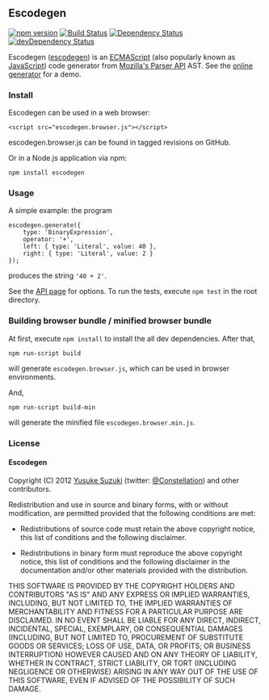## Escodegen
[![npm version](https://badge.fury.io/js/escodegen.svg)](http://badge.fury.io/js/escodegen)
[![Build Status](https://secure.travis-ci.org/estools/escodegen.svg)](http://travis-ci.org/estools/escodegen)
[![Dependency Status](https://david-dm.org/estools/escodegen.svg)](https://david-dm.org/estools/escodegen)
[![devDependency Status](https://david-dm.org/estools/escodegen/dev-status.svg)](https://david-dm.org/estools/escodegen#info=devDependencies)

Escodegen ([escodegen](http://github.com/estools/escodegen)) is an
[ECMAScript](http://www.ecma-international.org/publications/standards/Ecma-262.htm)
(also popularly known as [JavaScript](http://en.wikipedia.org/wiki/JavaScript))
code generator from [Mozilla's Parser API](https://developer.mozilla.org/en/SpiderMonkey/Parser_API)
AST. See the [online generator](https://estools.github.io/escodegen/demo/index.html)
for a demo.


### Install

Escodegen can be used in a web browser:

    <script src="escodegen.browser.js"></script>

escodegen.browser.js can be found in tagged revisions on GitHub.

Or in a Node.js application via npm:

    npm install escodegen

### Usage

A simple example: the program

    escodegen.generate({
        type: 'BinaryExpression',
        operator: '+',
        left: { type: 'Literal', value: 40 },
        right: { type: 'Literal', value: 2 }
    });

produces the string `'40 + 2'`.

See the [API page](https://github.com/estools/escodegen/wiki/API) for
options. To run the tests, execute `npm test` in the root directory.

### Building browser bundle / minified browser bundle

At first, execute `npm install` to install the all dev dependencies.
After that,

    npm run-script build

will generate `escodegen.browser.js`, which can be used in browser environments.

And,

    npm run-script build-min

will generate the minified file `escodegen.browser.min.js`.

### License

#### Escodegen

Copyright (C) 2012 [Yusuke Suzuki](http://github.com/Constellation)
 (twitter: [@Constellation](http://twitter.com/Constellation)) and other contributors.

Redistribution and use in source and binary forms, with or without
modification, are permitted provided that the following conditions are met:

  * Redistributions of source code must retain the above copyright
    notice, this list of conditions and the following disclaimer.

  * Redistributions in binary form must reproduce the above copyright
    notice, this list of conditions and the following disclaimer in the
    documentation and/or other materials provided with the distribution.

THIS SOFTWARE IS PROVIDED BY THE COPYRIGHT HOLDERS AND CONTRIBUTORS "AS IS"
AND ANY EXPRESS OR IMPLIED WARRANTIES, INCLUDING, BUT NOT LIMITED TO, THE
IMPLIED WARRANTIES OF MERCHANTABILITY AND FITNESS FOR A PARTICULAR PURPOSE
ARE DISCLAIMED. IN NO EVENT SHALL <COPYRIGHT HOLDER> BE LIABLE FOR ANY
DIRECT, INDIRECT, INCIDENTAL, SPECIAL, EXEMPLARY, OR CONSEQUENTIAL DAMAGES
(INCLUDING, BUT NOT LIMITED TO, PROCUREMENT OF SUBSTITUTE GOODS OR SERVICES;
LOSS OF USE, DATA, OR PROFITS; OR BUSINESS INTERRUPTION) HOWEVER CAUSED AND
ON ANY THEORY OF LIABILITY, WHETHER IN CONTRACT, STRICT LIABILITY, OR TORT
(INCLUDING NEGLIGENCE OR OTHERWISE) ARISING IN ANY WAY OUT OF THE USE OF
THIS SOFTWARE, EVEN IF ADVISED OF THE POSSIBILITY OF SUCH DAMAGE.
